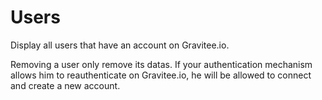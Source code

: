 # Users

Display all users that have an account on Gravitee.io.

Removing a user only remove its datas.
If your authentication mechanism allows him to reauthenticate on Gravitee.io, he will be allowed to connect and create a new account.
